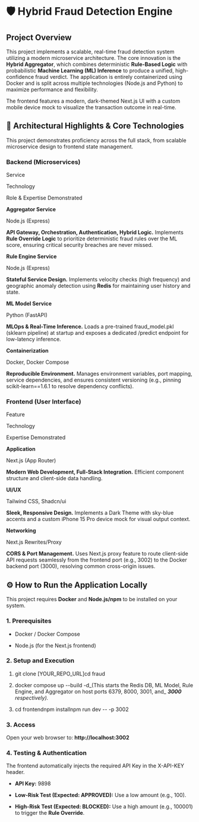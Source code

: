 🛡️ Hybrid Fraud Detection Engine
=================================

Project Overview
----------------

This project implements a scalable, real-time fraud detection system utilizing a modern microservice architecture. The core innovation is the **Hybrid Aggregator**, which combines deterministic **Rule-Based Logic** with probabilistic **Machine Learning (ML) Inference** to produce a unified, high-confidence fraud verdict. The application is entirely containerized using Docker and is split across multiple technologies (Node.js and Python) to maximize performance and flexibility.

The frontend features a modern, dark-themed Next.js UI with a custom mobile device mock to visualize the transaction outcome in real-time.

🚀 Architectural Highlights & Core Technologies
-----------------------------------------------

This project demonstrates proficiency across the full stack, from scalable microservice design to frontend state management.

### Backend (Microservices)

Service

Technology

Role & Expertise Demonstrated

**Aggregator Service**

Node.js (Express)

**API Gateway, Orchestration, Authentication, Hybrid Logic.** Implements **Rule Override Logic** to prioritize deterministic fraud rules over the ML score, ensuring critical security breaches are never missed.

**Rule Engine Service**

Node.js (Express)

**Stateful Service Design.** Implements velocity checks (high frequency) and geographic anomaly detection using **Redis** for maintaining user history and state.

**ML Model Service**

Python (FastAPI)

**MLOps & Real-Time Inference.** Loads a pre-trained fraud\_model.pkl (sklearn pipeline) at startup and exposes a dedicated /predict endpoint for low-latency inference.

**Containerization**

Docker, Docker Compose

**Reproducible Environment.** Manages environment variables, port mapping, service dependencies, and ensures consistent versioning (e.g., pinning scikit-learn==1.6.1 to resolve dependency conflicts).

### Frontend (User Interface)

Feature

Technology

Expertise Demonstrated

**Application**

Next.js (App Router)

**Modern Web Development, Full-Stack Integration.** Efficient component structure and client-side data handling.

**UI/UX**

Tailwind CSS, Shadcn/ui

**Sleek, Responsive Design.** Implements a Dark Theme with sky-blue accents and a custom iPhone 15 Pro device mock for visual output context.

**Networking**

Next.js Rewrites/Proxy

**CORS & Port Management.** Uses Next.js proxy feature to route client-side API requests seamlessly from the frontend port (e.g., 3002) to the Docker backend port (3000), resolving common cross-origin issues.

⚙️ How to Run the Application Locally
-------------------------------------

This project requires **Docker** and **Node.js/npm** to be installed on your system.

### 1\. Prerequisites

*   Docker / Docker Compose
    
*   Node.js (for the Next.js frontend)
    

### 2\. Setup and Execution

1.  git clone \[YOUR\_REPO\_URL\]cd fraud
    
2.  docker compose up --build -d_(This starts the Redis DB, ML Model, Rule Engine, and Aggregator on host ports 6379, 8000, 3001, and_ _**3000**_ _respectively)._
    
3.  cd frontendnpm installnpm run dev -- -p 3002
    

### 3\. Access

Open your web browser to: **http://localhost:3002**

### 4\. Testing & Authentication

The frontend automatically injects the required API Key in the X-API-KEY header.

*   **API Key:** 9898
    
*   **Low-Risk Test (Expected: APPROVED):** Use a low amount (e.g., 100).
    
*   **High-Risk Test (Expected: BLOCKED):** Use a high amount (e.g., 100001) to trigger the **Rule Override**.
